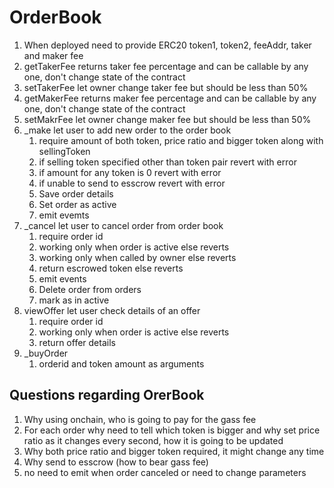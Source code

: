 # OrderBook

1. When deployed need to provide ERC20 token1, token2, feeAddr, taker and maker fee
2. getTakerFee returns taker fee percentage and can be callable by any one, don't change state of the contract
3. setTakerFee let owner change taker fee but should be less than 50%
4. getMakerFee returns maker fee percentage and can be callable by any one, don't change state of the contract
5. setMakrFee let owner change maker fee but should be less than 50%
6. \_make let user to add new order to the order book
   1. require amount of both token, price ratio and bigger token along with sellingToken
   2. if selling token specified other than token pair revert with error
   3. if amount for any token is 0 revert with error
   4. if unable to send to esscrow revert with error
   5. Save order details
   6. Set order as active
   7. emit evemts
7. \_cancel let user to cancel order from order book
   1. require order id
   2. working only when order is active else reverts
   3. working only when called by owner else reverts
   4. return escrowed token else reverts
   5. emit events
   6. Delete order from orders
   7. mark as in active
8. viewOffer let user check details of an offer
   1. require order id
   2. working only when order is active else reverts
   3. return offer details
9. _buyOrder
   1. orderid and token amount as arguments
## Questions regarding OrerBook

1. Why using onchain, who is going to pay for the gass fee
2. For each order why need to tell which token is bigger and why set price ratio as it changes every second, how it is going to be updated
3. Why both price ratio and bigger token required, it might change any time
4. Why send to esscrow (how to bear gass fee)
5. no need to emit when order canceled or need to change parameters
